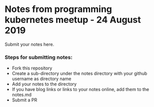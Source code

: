 # Notes from programming kubernetes meetup - 24 August 2019

Submit your notes here.
### Steps for submitting notes:
- Fork this repository
- Create a sub-directory under the notes directory with your github username as directory name
- Add your notes to the directory
- If you have blog links or links to your notes online, add them to the notes.md 
- Submit a PR

